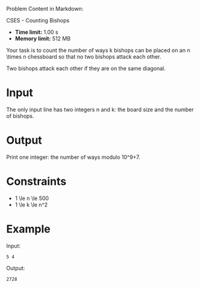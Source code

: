 Problem Content in Markdown:


CSES \- Counting Bishops




* **Time limit:** 1\.00 s
* **Memory limit:** 512 MB




Your task is to count the number of ways k bishops can be placed on an n \\times n chessboard so that no two bishops attack each other.


Two bishops attack each other if they are on the same diagonal.


Input
=====


The only input line has two integers n and k: the board size and the number of bishops.


Output
======


Print one integer: the number of ways modulo 10^9\+7.


Constraints
===========


* 1 \\le n \\le 500
* 1 \\le k \\le n^2


Example
=======


Input:



```
5 4

```

Output:



```
2728

```
 
